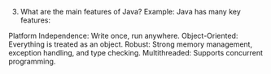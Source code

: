 3. What are the main features of Java?
Example:
Java has many key features:

Platform Independence: Write once, run anywhere.
Object-Oriented: Everything is treated as an object.
Robust: Strong memory management, exception handling, and type checking.
Multithreaded: Supports concurrent programming.